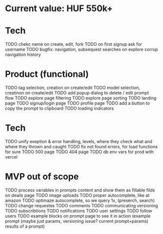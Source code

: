 # Current value: HUF 550k+

# Tech
TODO chekc name on create, edit, fork
TODO on first signup ask for username
TODO bugfix: navigation, subsequest searches on explore corrup navigation history

# Product (functional)
TODO tag selection, creation on create/edit
TODO model selection, creatinon on create/edit
TODO add popup dialog to delete / edit prompt flow
TODO explore page filtering
TODO explore page sorting
TODO landing page
TODO signup/login page
TODO profile page
TODO add a button to copy the prompt to clipboard
TODO loading indicators

# Tech
TODO unify exeption & error handling, levels, where they check what and where they thrown and caught
TODO fix not found errors, for load functions for sure
TODO 500 page
TODO 404 page
TODO db env vars for prod with vercel















# MVP out of scope
TODO process variables in prompts content and show them as fillable filds on deails page
TODO image uploads
TODO proper autocomplete, like at amazon
TODO optimaze autocomplete, so we query 1x, (preserch, search)
TODO change requestes
TODO comments
TODO communicating versioning
TODO subscribtions
TODO notifications
TODO user settings
TODO follow users
TODO example blocks on prompt page to see it in action (example prompt (maybe just params, versioning issue? current prompt+params) results of a prompt)
